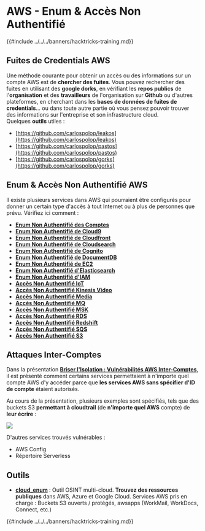 # AWS - Enum & Accès Non Authentifié

{{#include ../../../banners/hacktricks-training.md}}

## Fuites de Credentials AWS

Une méthode courante pour obtenir un accès ou des informations sur un compte AWS est de **chercher des fuites**. Vous pouvez rechercher des fuites en utilisant des **google dorks**, en vérifiant les **repos publics** de l'**organisation** et des **travailleurs** de l'organisation sur **Github** ou d'autres plateformes, en cherchant dans les **bases de données de fuites de credentials**... ou dans toute autre partie où vous pensez pouvoir trouver des informations sur l'entreprise et son infrastructure cloud.\
Quelques **outils** utiles :

- [https://github.com/carlospolop/leakos](https://github.com/carlospolop/leakos)
- [https://github.com/carlospolop/pastos](https://github.com/carlospolop/pastos)
- [https://github.com/carlospolop/gorks](https://github.com/carlospolop/gorks)

## Enum & Accès Non Authentifié AWS

Il existe plusieurs services dans AWS qui pourraient être configurés pour donner un certain type d'accès à tout Internet ou à plus de personnes que prévu. Vérifiez ici comment :

- [**Enum Non Authentifié des Comptes**](aws-accounts-unauthenticated-enum.md)
- [**Enum Non Authentifié de Cloud9**](https://github.com/carlospolop/hacktricks-cloud/blob/master/pentesting-cloud/aws-security/aws-unauthenticated-enum-access/broken-reference/README.md)
- [**Enum Non Authentifié de Cloudfront**](aws-cloudfront-unauthenticated-enum.md)
- [**Enum Non Authentifié de Cloudsearch**](https://github.com/carlospolop/hacktricks-cloud/blob/master/pentesting-cloud/aws-security/aws-unauthenticated-enum-access/broken-reference/README.md)
- [**Enum Non Authentifié de Cognito**](aws-cognito-unauthenticated-enum.md)
- [**Enum Non Authentifié de DocumentDB**](aws-documentdb-enum.md)
- [**Enum Non Authentifié de EC2**](aws-ec2-unauthenticated-enum.md)
- [**Enum Non Authentifié d'Elasticsearch**](aws-elasticsearch-unauthenticated-enum.md)
- [**Enum Non Authentifié d'IAM**](aws-iam-and-sts-unauthenticated-enum.md)
- [**Accès Non Authentifié IoT**](aws-iot-unauthenticated-enum.md)
- [**Accès Non Authentifié Kinesis Video**](aws-kinesis-video-unauthenticated-enum.md)
- [**Accès Non Authentifié Media**](aws-media-unauthenticated-enum.md)
- [**Accès Non Authentifié MQ**](aws-mq-unauthenticated-enum.md)
- [**Accès Non Authentifié MSK**](aws-msk-unauthenticated-enum.md)
- [**Accès Non Authentifié RDS**](aws-rds-unauthenticated-enum.md)
- [**Accès Non Authentifié Redshift**](aws-redshift-unauthenticated-enum.md)
- [**Accès Non Authentifié SQS**](aws-sqs-unauthenticated-enum.md)
- [**Accès Non Authentifié S3**](aws-s3-unauthenticated-enum.md)

## Attaques Inter-Comptes

Dans la présentation [**Briser l'Isolation : Vulnérabilités AWS Inter-Comptes**](https://www.youtube.com/watch?v=JfEFIcpJ2wk), il est présenté comment certains services permettaient à n'importe quel compte AWS d'y accéder parce que **les services AWS sans spécifier d'ID de compte** étaient autorisés.

Au cours de la présentation, plusieurs exemples sont spécifiés, tels que des buckets S3 **permettant à cloudtrail** (de **n'importe quel AWS** compte) de **leur écrire** :

![](<../../../images/image (260).png>)

D'autres services trouvés vulnérables :

- AWS Config
- Répertoire Serverless

## Outils

- [**cloud_enum**](https://github.com/initstring/cloud_enum) : Outil OSINT multi-cloud. **Trouvez des ressources publiques** dans AWS, Azure et Google Cloud. Services AWS pris en charge : Buckets S3 ouverts / protégés, awsapps (WorkMail, WorkDocs, Connect, etc.)

{{#include ../../../banners/hacktricks-training.md}}
